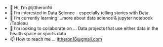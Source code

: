 - 👋 Hi, I’m @jttheron16
- 👀 I’m interested in Data Science - especially telling stories with Data 
- 🌱 I’m currently learning ...more about data science & jupyter notebook /Tableau 
- 💞️ I’m looking to collaborate on ... Data projects that use either data in the health space or sports data 
- 📫 How to reach me ... jttheron16@gmail.com

<!---
jttheron16/jttheron16 is a ✨ special ✨ repository because its `README.md` (this file) appears on your GitHub profile.
You can click the Preview link to take a look at your changes.
--->
